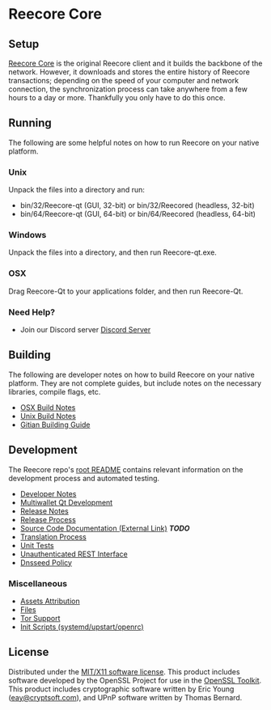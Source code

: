 Reecore Core
=====================

Setup
---------------------
[Reecore Core](http://savebitcoin.io) is the original Reecore client and it builds the backbone of the network. However, it downloads and stores the entire history of Reecore transactions; depending on the speed of your computer and network connection, the synchronization process can take anywhere from a few hours to a day or more. Thankfully you only have to do this once.

Running
---------------------
The following are some helpful notes on how to run Reecore on your native platform.

### Unix

Unpack the files into a directory and run:

- bin/32/Reecore-qt (GUI, 32-bit) or bin/32/Reecored (headless, 32-bit)
- bin/64/Reecore-qt (GUI, 64-bit) or bin/64/Reecored (headless, 64-bit)

### Windows

Unpack the files into a directory, and then run Reecore-qt.exe.

### OSX

Drag Reecore-Qt to your applications folder, and then run Reecore-Qt.

### Need Help?

* Join our Discord server [Discord Server](https://discord.savebitcoin.io)

Building
---------------------
The following are developer notes on how to build Reecore on your native platform. They are not complete guides, but include notes on the necessary libraries, compile flags, etc.

- [OSX Build Notes](build-osx.md)
- [Unix Build Notes](build-unix.md)
- [Gitian Building Guide](gitian-building.md)

Development
---------------------
The Reecore repo's [root README](https://github.com/Reecore/Reecore/blob/master/README.md) contains relevant information on the development process and automated testing.

- [Developer Notes](developer-notes.md)
- [Multiwallet Qt Development](multiwallet-qt.md)
- [Release Notes](release-notes.md)
- [Release Process](release-process.md)
- [Source Code Documentation (External Link)](https://dev.visucore.com/bitcoin/doxygen/) ***TODO***
- [Translation Process](translation_process.md)
- [Unit Tests](unit-tests.md)
- [Unauthenticated REST Interface](REST-interface.md)
- [Dnsseed Policy](dnsseed-policy.md)

### Miscellaneous
- [Assets Attribution](assets-attribution.md)
- [Files](files.md)
- [Tor Support](tor.md)
- [Init Scripts (systemd/upstart/openrc)](init.md)

License
---------------------
Distributed under the [MIT/X11 software license](http://www.opensource.org/licenses/mit-license.php).
This product includes software developed by the OpenSSL Project for use in the [OpenSSL Toolkit](https://www.openssl.org/). This product includes
cryptographic software written by Eric Young ([eay@cryptsoft.com](mailto:eay@cryptsoft.com)), and UPnP software written by Thomas Bernard.
